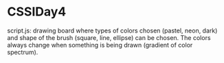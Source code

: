 # CSSIDay4
script.js: drawing board where types of colors chosen (pastel, neon, dark) and shape of the brush (square, line, ellipse) can be chosen. The colors always change when something is being drawn (gradient of color spectrum).
